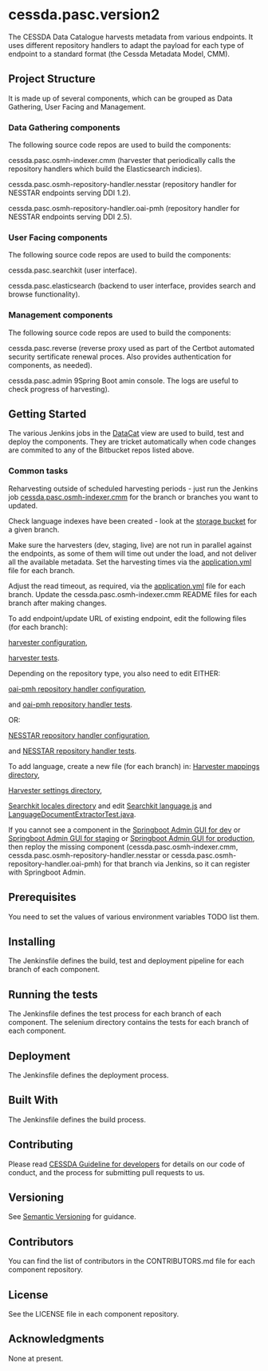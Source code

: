 # cessda.pasc.version2 

The CESSDA Data Catalogue harvests metadata from various endpoints. 
It uses different repository handlers to adapt the payload for each type of endpoint to a standard format (the Cessda Metadata Model, CMM). 

## Project Structure

It is made up of several components, which can be grouped as Data Gathering, User Facing and Management.

### Data Gathering components

The following source code repos are used to build the components:

cessda.pasc.osmh-indexer.cmm (harvester that periodically calls the repository handlers which build the Elasticsearch indicies). 

cessda.pasc.osmh-repository-handler.nesstar (repository handler for NESSTAR endpoints serving DDI 1.2).

cessda.pasc.osmh-repository-handler.oai-pmh (repository handler for NESSTAR endpoints serving DDI 2.5).


### User Facing components

The following source code repos are used to build the components:

cessda.pasc.searchkit (user interface).

cessda.pasc.elasticsearch (backend to user interface, provides search and browse functionality).



### Management components

The following source code repos are used to build the components:

cessda.pasc.reverse (reverse proxy used as part of the Certbot automated security sertificate renewal proces. Also provides authentication for components, as needed).

cessda.pasc.admin 9Spring Boot amin console. The logs are useful to check progress of harvesting).


## Getting Started

The various Jenkins jobs in the [DataCat](https://cit.cessda.eu/view/DataCat/) view are used to build, test and deploy the components. 
They are tricket automatically when code changes are commited to any of the Bitbucket repos listed above.


### Common tasks

Reharvesting outside of scheduled harvesting periods - just run the Jenkins job [cessda.pasc.osmh-indexer.cmm](https://cit.cessda.eu/job/cessda.pasc.osmh-indexer.cmm/) 
for the branch or branches you want to updated.

Check language indexes have been created - look at the [storage bucket](https://console.cloud.google.com/storage/browser/cessda-pasc-es-dev/indices/?project=cessda-development) for a given branch.

Make sure the harvesters (dev, staging, live) are not run in parallel against the endpoints, as some of them will time out under the load, and not deliver all the available metadata. 
Set the harvesting times via the [application.yml](https://bitbucket.org/cessda/cessda.pasc.osmh-indexer.cmm/src/master/src/main/resources/application.yml) file for each branch.

Adjust the read timeout, as required, via the [application.yml](https://bitbucket.org/cessda/cessda.pasc.osmh-indexer.cmm/src/master/src/main/resources/application.yml) file for each branch. 
Update the cessda.pasc.osmh-indexer.cmm README files for each branch after making changes.

To add endpoint/update URL of existing endpoint, edit the following files (for each branch):

[harvester configuration](https://bitbucket.org/cessda/cessda.pasc.osmh-indexer.cmm/src/develop/src/main/resources/application.yml), 

[harvester tests](https://bitbucket.org/cessda/cessda.pasc.osmh-indexer.cmm/src/develop/src/test/java/eu/cessda/pasc/oci/repository/PascHarvesterDaoTest.java). 

Depending on the repository type, you also need to edit EITHER:

[oai-pmh repository handler configuration](https://bitbucket.org/cessda/cessda.pasc.osmh-repository-handler.oai-pmh/src/development/src/main/resources/application.yml), 

and [oai-pmh repository handler tests](https://bitbucket.org/cessda/cessda.pasc.osmh-repository-handler.oai-pmh/src/development/src/test/java/eu/cessda/pasc/osmhhandler/oaipmh/configuration/HandlerConfigurationPropertiesTest.java). 

OR:

[NESSTAR repository handler configuration](https://bitbucket.org/cessda/cessda.pasc.osmh-repository-handler.nesstar/src/development/src/main/resources/application.yml), 

and [NESSTAR repository handler tests](https://bitbucket.org/cessda/cessda.pasc.osmh-repository-handler.nesstar/src/development/src/test/java/eu/cessda/pasc/osmhhandler/nesstar/configuration/HandlerConfigurationPropertiesTest.java). 



To add language, create a new file (for each branch) in: 
[Harvester mappings directory](https://bitbucket.org/cessda/cessda.pasc.osmh-indexer.cmm/src/develop/src/main/resources/elasticsearch/mappings/), 

[Harvester settings directory](https://bitbucket.org/cessda/cessda.pasc.osmh-indexer.cmm/src/develop/src/main/resources/elasticsearch/settings/), 

[Searchkit locales directory](https://bitbucket.org/cessda/cessda.pasc.searchkit/src/master/src/locales/) and edit [Searchkit language.js](https://bitbucket.org/cessda/cessda.pasc.searchkit/src/dev/src/utilities/language.js) and [LanguageDocumentExtractorTest.java](https://bitbucket.org/cessda/cessda.pasc.osmh-indexer.cmm/src/develop/src/test/java/eu/cessda/pasc/oci/service/helpers/LanguageDocumentExtractorTest.java).


If you cannot see a component in the [Springboot Admin GUI for dev](https://datacatalogue-dev.cessda.eu/admin/#/) or [Springboot Admin GUI for staging](https://datacatalogue-staging.cessda.eu/admin/#/) or [Springboot Admin GUI for production](https://datacatalogue.cessda.eu/admin/#/),  
then reploy the missing component (cessda.pasc.osmh-indexer.cmm, cessda.pasc.osmh-repository-handler.nesstar or cessda.pasc.osmh-repository-handler.oai-pmh) for that branch via Jenkins, 
so it can register with Springboot Admin.

## Prerequisites

You need to set the values of various environment variables TODO list them.


## Installing

The Jenkinsfile defines the build, test and deployment pipeline for each branch of each component.


## Running the tests
 
The Jenkinsfile defines the test process for each branch of each component.
The selenium directory contains the tests for each branch of each component.


## Deployment

The Jenkinsfile defines the deployment process.


## Built With

The Jenkinsfile defines the build process.

## Contributing

Please read [CESSDA Guideline for developers](https://bitbucket.org/cessda/cessda.guidelines.cit/wiki/Developers) for details on our code of conduct, and the process for submitting pull requests to us.

## Versioning

See [Semantic Versioning](https://semver.org/) for guidance.

## Contributors

You can find the list of contributors in the CONTRIBUTORS.md file for each component repository.

## License

See the LICENSE file in each component repository.

## Acknowledgments

None at present.

